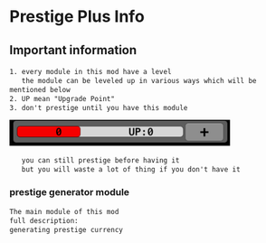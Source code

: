 # Prestige Plus Info

## Important information
```text
1. every module in this mod have a level
   the module can be leveled up in various ways which will be mentioned below
2. UP mean "Upgrade Point"
3. don't prestige until you have this module
```
![plot](image/prestige-generator.png)
```text
   you can still prestige before having it
   but you will waste a lot of thing if you don't have it
```

### prestige generator module
```text
The main module of this mod
full description:
generating prestige currency

```
